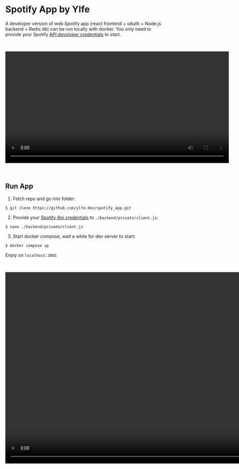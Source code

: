 # Spotify App by Ylfe


A developer version of web Spotify app (react frontend + oAuth + Node.js backend + Redis db) can be run locally with docker. You only need to provide your Spotify [API devoloper credentials](https://developer.spotify.com/documentation/web-api) to start.

<br />

<p>
<video src="https://ylfe.dev/assets/Yspotify_pc.webm" width="700">
</p>

<br />


## Run App

1. Fetch repo and go into folder:
```shell
$ git clone https://github.com/ylfe-dev/spotify_app.git
```

2. Provide your [Spotify Api credentials](https://developer.spotify.com/documentation/web-api) to `./backend/private/client.js`:
```shell
$ nano ./backend/private/client.js
```
3. Start docker compose, wait a while for dev server to start:
```shell
$ docker compose up
```

Enjoy on `localhost:3001`


<br />

<p>
<video src="https://ylfe.dev/assets/Yspotify_mobile.webm" height="600">
</p>